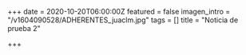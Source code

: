 +++
date = 2020-10-20T06:00:00Z
featured = false
imagen_intro = "/v1604090528/ADHERENTES_juaclm.jpg"
tags = []
title = "Noticia de prueba 2"

+++
